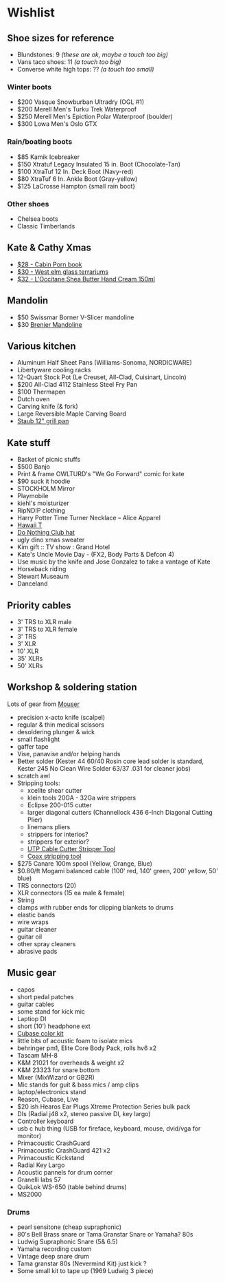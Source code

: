 # Wishlist

## Shoe sizes for reference

- Blundstones: 9 _(these are ok, maybe a touch too big)_
- Vans taco shoes: 11 _(a touch too big)_
- Converse white high tops: ?? _(a touch too small)_

### Winter boots

- $200 Vasque Snowburban Ultradry (OGL #1)
- $200 Merell Men's Turku Trek Waterproof
- $250 Merell Men's Epiction Polar Waterproof (boulder)
- $300 Lowa Men's Oslo GTX

### Rain/boating boots

- $85 Kamik Icebreaker
- $150 Xtratuf Legacy Insulated 15 in. Boot (Chocolate-Tan)
- $100 XtraTuf 12 In. Deck Boot (Navy-red)
- $80 XtraTuf 6 In. Ankle Boot (Gray-yellow)
- $125 LaCrosse Hampton {small rain boot}

### Other shoes

- Chelsea boots
- Classic Timberlands

## Kate & Cathy Xmas

- [$28 - Cabin Porn book](https://www.amazon.ca/Cabin-Porn-Inspiration-Quiet-Somewhere/dp/0316378216/)
- [$30 - West elm glass terrariums](https://www.westelm.com/products/faceted-glass-terrariums-iridescent-d4902/)
- [$32 - L'Occitane Shea Butter Hand Cream 150ml](https://ca.loccitane.com/large-shea-butter-hand-cream,19,1,1334,1159098.htm)

## Mandolin

- $50 Swissmar Borner V-Slicer mandoline
- $30 [Brenier Mandoline](https://www.amazon.ca/Benriner-Japanese-Mandolin-Vegetable-Cutter/dp/B000LCP6EW)

## Various kitchen

- Aluminum Half Sheet Pans (Williams-Sonoma, NORDICWARE)
- Libertyware cooling racks
- 12-Quart Stock Pot (Le Creuset, All-Clad, Cuisinart, Lincoln)
- $200 All-Clad 4112 Stainless Steel Fry Pan
- $100 Thermapen
- Dutch oven
- Carving knife (& fork)
- Large Reversible Maple Carving Board
- [Staub 12" grill pan](http://maisonlipari.ca/en/square-grill-cast-iron-cherry-red-12.html)

## Kate stuff

- Basket of picnic stuffs
- $500 Banjo
- Print & frame OWLTURD's "We Go Forward" comic for kate
- $90 suck it hoodie
- STOCKHOLM Mirror
- Playmobile
- kiehl's moisturizer
- RipNDIP clothing
- Harry Potter Time Turner Necklace – Alice Apparel
- [Hawaii T](http://fresh-tops.com/hawaii-white-t-shirt/)
- [Do Nothing Club hat](http://fresh-tops.com/do-nothing-white-hat/)
- ugly dino xmas sweater
- Kim gift :: TV show : Grand Hotel
- Kate's Uncle Movie Day - (FX2, Body Parts & Defcon 4)
- Use music by the knife and Jose Gonzalez to take a vantage of Kate
- Horseback riding
- Stewart Museaum
- Danceland

## Priority cables

- 3' TRS to XLR male
- 3' TRS to XLR female
- 3' TRS
- 3' XLR
- 10' XLR
- 35' XLRs
- 50' XLRs

## Workshop & soldering station

Lots of gear from [Mouser](https://ca.mouser.com)

- precision x-acto knife (scalpel)
- regular & thin medical scissors
- desoldering plunger & wick
- small flashlight
- gaffer tape
- Vise, panavise and/or helping hands
- Better solder (Kester 44 60/40 Rosin core lead solder is standard, Kester 245 No Clean Wire Solder 63/37 .031 for cleaner jobs)
- scratch awl
- Stripping tools:
  - xcelite shear cutter
  - klein tools 20GA - 32Ga wire strippers
  - Eclipse 200-015 cutter
  - larger diagonal cutters (Channellock 436 6-Inch Diagonal Cutting Plier)
  - linemans pliers
  - strippers for interios?
  - strippers for exterior?
  - [UTP Cable Cutter Stripper Tool](https://www.amazon.ca/gp/product/B003OSRB5C/ref=s9_acsd_top_hd_bw_b7rdejb_c_x_w)
  - [Coax stripping tool](https://www.amazon.ca/gp/product/B00L316XTW/ref=s9_acsd_top_hd_bw_b7rdejb_c_x_w)
- $275 Canare 100m spool (Yellow, Orange, Blue)
- $0.80/ft Mogami balanced cable (100' red, 140' green, 200' yellow, 50' blue)
- TRS connectors (20)
- XLR connectors (15 ea male & female)
- String
- clamps with rubber ends for clipping blankets to drums
- elastic bands
- wire wraps
- guitar cleaner
- guitar oil
- other spray cleaners
- abrasive pads

## Music gear

- capos
- short pedal patches
- guitar cables
- some stand for kick mic
- Laptiop DI
- short (10') headphone ext
- [Cubase color kit](https://www.dawlab.net/color-pack-for-cubase-inc-maschine-colors/)
- little bits of acoustic foam to isolate mics
- behringer pm1, Elite Core Body Pack, rolls hv6 x2
- Tascam MH-8
- K&M 21021 for overheads & weight x2
- K&M 23323 for snare bottom
- Mixer (MixWizard or GB2R)
- Mic stands for guit & bass mics / amp clips
- laptop/electronics stand
- Reason, Cubase, Live
- $20 ish Hearos Ear Plugs Xtreme Protection Series bulk pack
- DIs (Radial j48 x2, stereo passive DI, key largo)
- Controller keyboard
- usb c hub thing (USB for fireface, keyboard, mouse, dvid/vga for monitor)
- Primacoustic CrashGuard
- Primacoustic CrashGuard 421 x2
- Primacoustic Kickstand
- Radial Key Largo
- Acoustic pannels for drum corner
- Granelli labs 57
- QuikLok WS-650 (table behind drums)
- MS2000

### Drums

- pearl sensitone (cheap supraphonic)
- 80's Bell Brass snare or Tama Granstar Snare or Yamaha? 80s
- Ludwig Supraphonic Snare (5& 6.5)
- Yamaha recording custom
- Vintage deep snare drum
- Tama granstar 80s (Nevermind Kit) just kick ?
- Some small kit to tape up (1969 Ludwig 3 piece)
